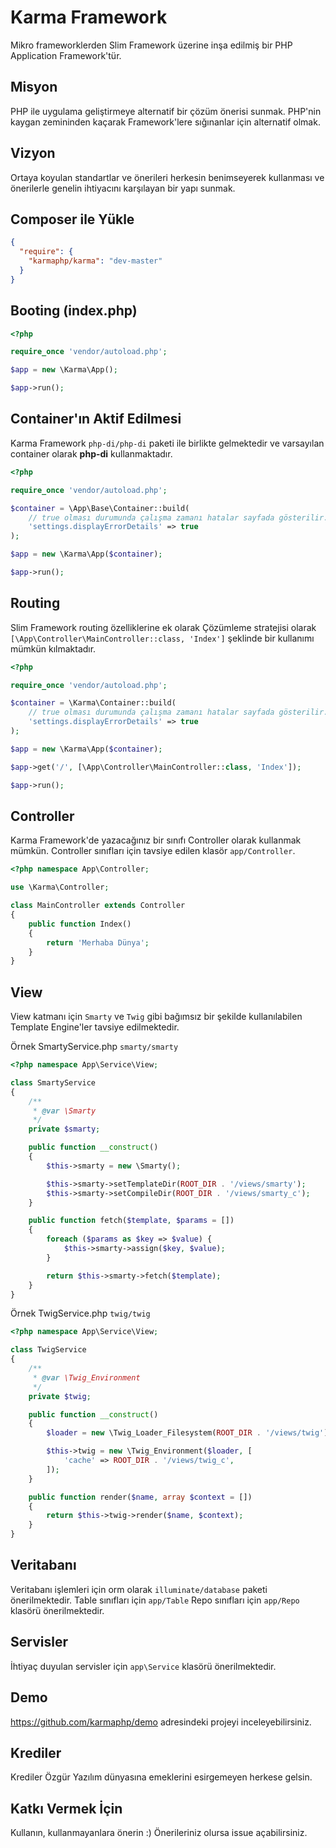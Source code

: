 # Karma Framework
Mikro frameworklerden Slim Framework üzerine inşa edilmiş bir PHP Application Framework'tür.

## Misyon

PHP ile uygulama geliştirmeye alternatif bir çözüm önerisi sunmak. PHP'nin kaygan zemininden kaçarak Framework'lere sığınanlar için alternatif olmak.

## Vizyon

Ortaya koyulan standartlar ve önerileri herkesin benimseyerek kullanması ve önerilerle genelin ihtiyacını karşılayan bir yapı sunmak. 

## Composer ile Yükle

```json
{
  "require": {
    "karmaphp/karma": "dev-master"
  }
}
```

## Booting (index.php)

```php
<?php

require_once 'vendor/autoload.php';

$app = new \Karma\App();

$app->run();
```

## Container'ın Aktif Edilmesi

Karma Framework `php-di/php-di` paketi ile birlikte gelmektedir ve varsayılan container olarak **php-di** kullanmaktadır.

```php
<?php 

require_once 'vendor/autoload.php';

$container = \App\Base\Container::build(
    // true olması durumunda çalışma zamanı hatalar sayfada gösterilir.
    'settings.displayErrorDetails' => true
);

$app = new \Karma\App($container);

$app->run();
```

## Routing

Slim Framework routing özelliklerine ek olarak Çözümleme stratejisi olarak `[\App\Controller\MainController::class, 'Index']` şeklinde bir kullanımı mümkün kılmaktadır.

```php
<?php 

require_once 'vendor/autoload.php';

$container = \Karma\Container::build(
    // true olması durumunda çalışma zamanı hatalar sayfada gösterilir.
    'settings.displayErrorDetails' => true
);

$app = new \Karma\App($container);

$app->get('/', [\App\Controller\MainController::class, 'Index']);

$app->run();
```

## Controller

Karma Framework'de yazacağınız bir sınıfı Controller olarak kullanmak mümkün. Controller sınıfları için tavsiye edilen klasör `app/Controller`. 

```php
<?php namespace App\Controller;

use \Karma\Controller;

class MainController extends Controller
{
    public function Index()
    {
        return 'Merhaba Dünya';
    }
}
```

## View
View katmanı için `Smarty` ve `Twig` gibi bağımsız bir şekilde kullanılabilen Template Engine'ler tavsiye edilmektedir.

Örnek SmartyService.php `smarty/smarty`
```php
<?php namespace App\Service\View;

class SmartyService
{
    /**
     * @var \Smarty
     */
    private $smarty;

    public function __construct()
    {
        $this->smarty = new \Smarty();

        $this->smarty->setTemplateDir(ROOT_DIR . '/views/smarty');
        $this->smarty->setCompileDir(ROOT_DIR . '/views/smarty_c');
    }

    public function fetch($template, $params = [])
    {
        foreach ($params as $key => $value) {
            $this->smarty->assign($key, $value);
        }

        return $this->smarty->fetch($template);
    }
}
```

Örnek TwigService.php `twig/twig`

```php
<?php namespace App\Service\View;

class TwigService
{
    /**
     * @var \Twig_Environment
     */
    private $twig;

    public function __construct()
    {
        $loader = new \Twig_Loader_Filesystem(ROOT_DIR . '/views/twig');

        $this->twig = new \Twig_Environment($loader, [
            'cache' => ROOT_DIR . '/views/twig_c',
        ]);
    }

    public function render($name, array $context = [])
    {
        return $this->twig->render($name, $context);
    }
}
```

## Veritabanı
Veritabanı işlemleri için orm olarak `illuminate/database` paketi önerilmektedir. Table sınıfları için `app/Table` Repo sınıfları için `app/Repo` klasörü önerilmektedir.

## Servisler
İhtiyaç duyulan servisler için `app\Service` klasörü önerilmektedir.

## Demo
https://github.com/karmaphp/demo adresindeki projeyi inceleyebilirsiniz.

## Krediler

Krediler Özgür Yazılım dünyasına emeklerini esirgemeyen herkese gelsin.

## Katkı Vermek İçin

Kullanın, kullanmayanlara önerin :) Önerileriniz olursa issue açabilirsiniz.
